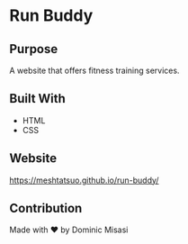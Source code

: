 # Run Buddy

## Purpose

A website that offers fitness training services.

## Built With

- HTML
- CSS

## Website

https://meshtatsuo.github.io/run-buddy/

## Contribution

Made with ❤️ by Dominic Misasi
